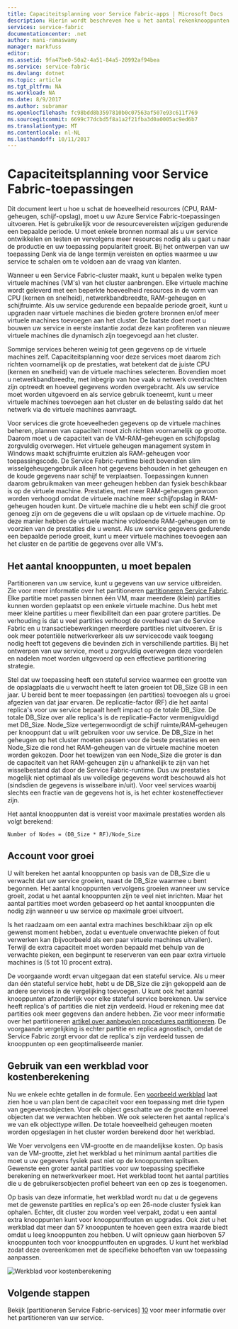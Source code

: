 ```yaml
---
title: Capaciteitsplanning voor Service Fabric-apps | Microsoft Docs
description: Hierin wordt beschreven hoe u het aantal rekenknooppunten die zijn vereist voor een Service Fabric-toepassing te identificeren
services: service-fabric
documentationcenter: .net
author: mani-ramaswamy
manager: markfuss
editor: 
ms.assetid: 9fa47be0-50a2-4a51-84a5-20992af94bea
ms.service: service-fabric
ms.devlang: dotnet
ms.topic: article
ms.tgt_pltfrm: NA
ms.workload: NA
ms.date: 8/9/2017
ms.author: subramar
ms.openlocfilehash: fc98bdd8b3597810b0c07563af507e93c611f769
ms.sourcegitcommit: 6699c77dcbd5f8a1a2f21fba3d0a0005ac9ed6b7
ms.translationtype: MT
ms.contentlocale: nl-NL
ms.lasthandoff: 10/11/2017
---
```

# <a name="capacity-planning-for-service-fabric-applications"></a>Capaciteitsplanning voor Service Fabric-toepassingen
Dit document leert u hoe u schat de hoeveelheid resources (CPU, RAM-geheugen, schijf-opslag), moet u uw Azure Service Fabric-toepassingen uitvoeren. Het is gebruikelijk voor de resourcevereisten wijzigen gedurende een bepaalde periode. U moet enkele bronnen normaal als u uw service ontwikkelen en testen en vervolgens meer resources nodig als u gaat u naar de productie en uw toepassing populariteit groeit. Bij het ontwerpen van uw toepassing Denk via de lange termijn vereisten en opties waarmee u uw service te schalen om te voldoen aan de vraag van klanten.

 Wanneer u een Service Fabric-cluster maakt, kunt u bepalen welke typen virtuele machines (VM's) van het cluster aanbrengen. Elke virtuele machine wordt geleverd met een beperkte hoeveelheid resources in de vorm van CPU (kernen en snelheid), netwerkbandbreedte, RAM-geheugen en schijfruimte. Als uw service gedurende een bepaalde periode groeit, kunt u upgraden naar virtuele machines die bieden grotere bronnen en/of meer virtuele machines toevoegen aan het cluster. De laatste doet moet u bouwen uw service in eerste instantie zodat deze kan profiteren van nieuwe virtuele machines die dynamisch zijn toegevoegd aan het cluster.

Sommige services beheren weinig tot geen gegevens op de virtuele machines zelf. Capaciteitsplanning voor deze services moet daarom zich richten voornamelijk op de prestaties, wat betekent dat de juiste CPU (kernen en snelheid) van de virtuele machines selecteren. Bovendien moet u netwerkbandbreedte, met inbegrip van hoe vaak u netwerk overdrachten zijn optreedt en hoeveel gegevens worden overgebracht. Als uw service moet worden uitgevoerd en als service gebruik toeneemt, kunt u meer virtuele machines toevoegen aan het cluster en de belasting saldo dat het netwerk via de virtuele machines aanvraagt.

Voor services die grote hoeveelheden gegevens op de virtuele machines beheren, plannen van capaciteit moet zich richten voornamelijk op grootte. Daarom moet u de capaciteit van de VM-RAM-geheugen en schijfopslag zorgvuldig overwegen. Het virtuele geheugen management system in Windows maakt schijfruimte eruitzien als RAM-geheugen voor toepassingscode. De Service Fabric-runtime biedt bovendien slim wisselgeheugengebruik alleen hot gegevens behouden in het geheugen en de koude gegevens naar schijf te verplaatsen. Toepassingen kunnen daarom gebruikmaken van meer geheugen hebben dan fysiek beschikbaar is op de virtuele machine. Prestaties, met meer RAM-geheugen gewoon worden verhoogd omdat de virtuele machine meer schijfopslag in RAM-geheugen houden kunt. De virtuele machine die u hebt een schijf die groot genoeg zijn om de gegevens die u wilt opslaan op de virtuele machine. Op deze manier hebben de virtuele machine voldoende RAM-geheugen om te voorzien van de prestaties die u wenst. Als uw service gegevens gedurende een bepaalde periode groeit, kunt u meer virtuele machines toevoegen aan het cluster en de partitie de gegevens over alle VM's.

## <a name="determine-how-many-nodes-you-need"></a>Het aantal knooppunten, u moet bepalen
Partitioneren van uw service, kunt u gegevens van uw service uitbreiden. Zie voor meer informatie over het partitioneren [partitioneren Service Fabric](service-fabric-concepts-partitioning.md). Elke partitie moet passen binnen één VM, maar meerdere (klein) partities kunnen worden geplaatst op een enkele virtuele machine. Dus hebt met meer kleine partities u meer flexibiliteit dan een paar grotere partities. De verhouding is dat u veel partities verhoogt de overhead van de Service Fabric en u transactiebewerkingen meerdere partities niet uitvoeren. Er is ook meer potentiële netwerkverkeer als uw servicecode vaak toegang nodig heeft tot gegevens die bevinden zich in verschillende partities. Bij het ontwerpen van uw service, moet u zorgvuldig overwegen deze voordelen en nadelen moet worden uitgevoerd op een effectieve partitionering strategie.

Stel dat uw toepassing heeft een stateful service waarmee een grootte van de opslagplaats die u verwacht heeft te laten groeien tot DB_Size GB in een jaar. U bereid bent te meer toepassingen (en partities) toevoegen als u groei afgezien van dat jaar ervaren.  De replicatie-factor (RF) die het aantal replica's voor uw service bepaalt heeft impact op de totale DB_Size. De totale DB_Size over alle replica's is de replicatie-Factor vermenigvuldigd met DB_Size.  Node_Size vertegenwoordigt de schijf ruimte/RAM-geheugen per knooppunt dat u wilt gebruiken voor uw service. De DB_Size in het geheugen op het cluster moeten passen voor de beste prestaties en een Node_Size die rond het RAM-geheugen van de virtuele machine moeten worden gekozen. Door het toewijzen van een Node_Size die groter is dan de capaciteit van het RAM-geheugen zijn u afhankelijk te zijn van het wisselbestand dat door de Service Fabric-runtime. Dus uw prestaties mogelijk niet optimaal als uw volledige gegevens wordt beschouwd als hot (sindsdien de gegevens is wisselbare in/uit). Voor veel services waarbij slechts een fractie van de gegevens hot is, is het echter kosteneffectiever zijn.

Het aantal knooppunten dat is vereist voor maximale prestaties worden als volgt berekend:

```
Number of Nodes = (DB_Size * RF)/Node_Size

```


## <a name="account-for-growth"></a>Account voor groei
U wilt bereken het aantal knooppunten op basis van de DB_Size die u verwacht dat uw service groeien, naast de DB_Size waarmee u bent begonnen. Het aantal knooppunten vervolgens groeien wanneer uw service groeit, zodat u het aantal knooppunten zijn te veel niet inrichten. Maar het aantal partities moet worden gebaseerd op het aantal knooppunten die nodig zijn wanneer u uw service op maximale groei uitvoert.

Is het raadzaam om een aantal extra machines beschikbaar zijn op elk gewenst moment hebben, zodat u eventuele onverwachte pieken of fout verwerken kan (bijvoorbeeld als een paar virtuele machines uitvallen).  Terwijl de extra capaciteit moet worden bepaald met behulp van de verwachte pieken, een beginpunt te reserveren van een paar extra virtuele machines is (5 tot 10 procent extra).

De voorgaande wordt ervan uitgegaan dat een stateful service. Als u meer dan één stateful service hebt, hebt u de DB_Size die zijn gekoppeld aan de andere services in de vergelijking toevoegen. U kunt ook het aantal knooppunten afzonderlijk voor elke stateful service berekenen.  Uw service heeft replica's of partities die niet zijn verdeeld. Houd er rekening mee dat partities ook meer gegevens dan andere hebben. Zie voor meer informatie over het partitioneren [artikel over aanbevolen procedures partitioneren](service-fabric-concepts-partitioning.md). De voorgaande vergelijking is echter partitie en replica agnostisch, omdat de Service Fabric zorgt ervoor dat de replica's zijn verdeeld tussen de knooppunten op een geoptimaliseerde manier.

## <a name="use-a-spreadsheet-for-cost-calculation"></a>Gebruik van een werkblad voor kostenberekening
Nu we enkele echte getallen in de formule. Een [voorbeeld werkblad](https://servicefabricsdkstorage.blob.core.windows.net/publicrelease/SF%20VM%20Cost%20calculator-NEW.xlsx) laat zien hoe u van plan bent de capaciteit voor een toepassing met drie typen van gegevensobjecten. Voor elk object geschatte we de grootte en hoeveel objecten dat we verwachten hebben. We ook selecteren het aantal replica's we van elk objecttype willen. De totale hoeveelheid geheugen moeten worden opgeslagen in het cluster worden berekend door het werkblad.

We Voer vervolgens een VM-grootte en de maandelijkse kosten. Op basis van de VM-grootte, ziet het werkblad u het minimum aantal partities die moet u uw gegevens fysiek past niet op de knooppunten splitsen. Gewenste een groter aantal partities voor uw toepassing specifieke berekening en netwerkverkeer moet. Het werkblad toont het aantal partities die u de gebruikersobjecten profiel beheert van een op zes is toegenomen.

Op basis van deze informatie, het werkblad wordt nu dat u de gegevens met de gewenste partities en replica's op een 26-node cluster fysiek kan ophalen. Echter, dit cluster zou worden veel verpakt, zodat u een aantal extra knooppunten kunt voor knooppuntfouten en upgrades. Ook ziet u het werkblad dat meer dan 57 knooppunten te hoeven geen extra waarde biedt omdat u leeg knooppunten zou hebben. U wilt opnieuw gaan hierboven 57 knooppunten toch voor knooppuntfouten en upgrades. U kunt het werkblad zodat deze overeenkomen met de specifieke behoeften van uw toepassing aanpassen.   

![Werkblad voor kostenberekening][Image1]

## <a name="next-steps"></a>Volgende stappen
Bekijk [partitioneren Service Fabric-services] [ 10] voor meer informatie over het partitioneren van uw service.

<!--Image references-->
[Image1]: ./media/SF-Cost.png

<!--Link references--In actual articles, you only need a single period before the slash-->
[10]: service-fabric-concepts-partitioning.md

